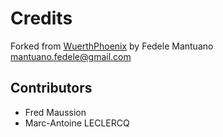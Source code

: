 # Credits

Forked from [WuerthPhoenix](https://github.com/WuerthPhoenix/log-generator/tree/develop) by Fedele Mantuano <mantuano.fedele@gmail.com>

## Contributors

- Fred Maussion
- Marc-Antoine LECLERCQ
